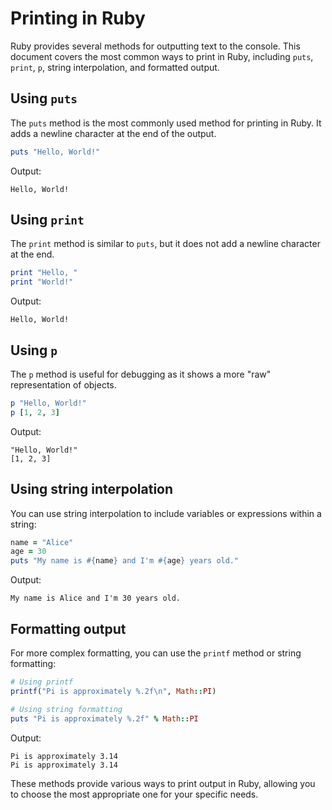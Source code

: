 # Printing in Ruby

Ruby provides several methods for outputting text to the console. This document covers the most common ways to print in Ruby, including `puts`, `print`, `p`, string interpolation, and formatted output.

## Using `puts`

The `puts` method is the most commonly used method for printing in Ruby. It adds a newline character at the end of the output.

```ruby
puts "Hello, World!"
```

Output:

```text
Hello, World!
```

## Using `print`

The `print` method is similar to `puts`, but it does not add a newline character at the end.

```ruby
print "Hello, "
print "World!"
```

Output:

```text
Hello, World!
```

## Using `p`

The `p` method is useful for debugging as it shows a more "raw" representation of objects.

```ruby
p "Hello, World!"
p [1, 2, 3]
```

Output:

```text
"Hello, World!"
[1, 2, 3]
```

## Using string interpolation

You can use string interpolation to include variables or expressions within a string:

```ruby
name = "Alice"
age = 30
puts "My name is #{name} and I'm #{age} years old."
```

Output:

```text
My name is Alice and I'm 30 years old.
```

## Formatting output

For more complex formatting, you can use the `printf` method or string formatting:

```ruby
# Using printf
printf("Pi is approximately %.2f\n", Math::PI)

# Using string formatting
puts "Pi is approximately %.2f" % Math::PI
```

Output:

```text
Pi is approximately 3.14
Pi is approximately 3.14
```

These methods provide various ways to print output in Ruby, allowing you to choose the most appropriate one for your specific needs.
